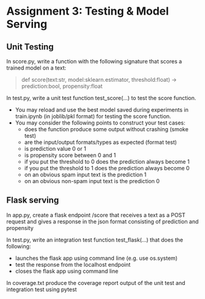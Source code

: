 # Assignment 3: Testing & Model Serving 

## Unit Testing

In score.py, write a function with the following signature that scores a trained model on a text:
> def score(text:str, model:sklearn.estimator, threshold:float) -> prediction:bool, propensity:float

In test.py, write a unit test function test_score(...) to test the score function.
- You may reload and use the best model saved during experiments in train.ipynb (in joblib/pkl format) for testing the score function.
- You may consider the following points to construct your test cases:
  - does the function produce some output without crashing (smoke test)
  - are the input/output formats/types as expected (format test)
  - is prediction value 0 or 1 
  - is propensity score between 0 and 1
  - if you put the threshold to 0 does the prediction always become 1
  - if you put the threshold to 1 does the prediction always become 0
  - on an obvious spam input text is the prediction 1 
  - on an obvious non-spam input text is the prediction 0

## Flask serving

In app.py, create a flask endpoint /score that receives a text as a POST request and gives a response in the json format consisting of prediction and propensity

In test.py, write an integration test function test_flask(...) that does the following:
-  launches the flask app using command line (e.g. use os.system)
-  test the response from the localhost endpoint
-  closes the flask app using command line

In coverage.txt produce the coverage report output of the unit test and integration test using pytest

